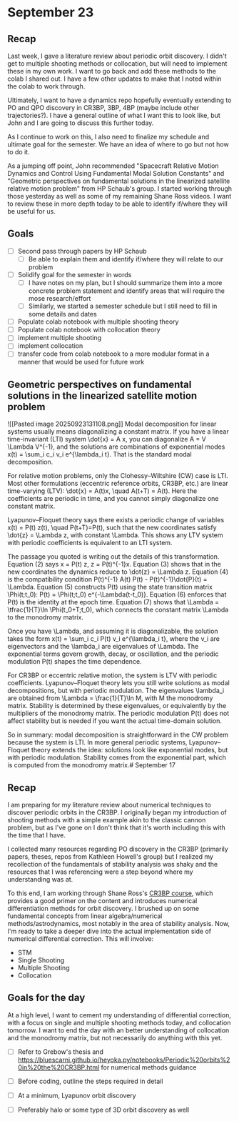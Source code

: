 # September 23
## Recap
Last week, I gave a literature review about periodic orbit discovery. I didn't get to multiple shooting methods or collocation, but will need to implement these in my own work. I want to go back and add these methods to the colab I shared out. I have a few other updates to make that I noted within the colab to work through.

Ultimately, I want to have a dynamics repo hopefully eventually extending to PO and QPO discovery in CR3BP, 3BP, 4BP (maybe include other trajectories?). I have a general outline of what I want this to look like, but John and I are going to discuss this further today.

As I continue to work on this, I also need to finalize my schedule and ultimate goal for the semester. We have an idea of where to go but not how to do it.

As a jumping off point, John recommended "Spacecraft Relative Motion Dynamics and Control Using Fundamental Modal Solution Constants" and "Geometric perspectives on fundamental solutions in the linearized satellite relative motion problem" from HP Schaub's group. I started working through those yesterday as well as some of my remaining Shane Ross videos. I want to review these in more depth today to be able to identify if/where they will be useful for us.

## Goals
- [ ]  Second pass through papers by HP Schaub
	- [ ] Be able to explain them and identify if/where they will relate to our problem
- [ ] Solidify goal for the semester in words
	- [ ] I have notes on my plan, but I should summarize them into a more concrete problem statement and identify areas that will require the mose research/effort
	- [ ] Similarly, we started a semester schedule but I still need to fill in some details and dates
- [ ] Populate colab notebook with multiple shooting theory
- [ ] Populate colab notebook with collocation theory
- [ ] implement multiple shooting
- [ ] implement collocation
- [ ] transfer code from colab notebook to a more modular format in a manner that would be used for future work

## Geometric perspectives on fundamental solutions in the linearized satellite motion problem

![[Pasted image 20250923131108.png]]
Modal decomposition for linear systems usually means diagonalizing a constant matrix. If you have a linear time-invariant (LTI) system
\dot{x} = A x,
you can diagonalize A = V \Lambda V^{-1}, and the solutions are combinations of exponential modes
x(t) = \sum_i c_i v_i e^{\lambda_i t}.
That is the standard modal decomposition.

For relative motion problems, only the Clohessy–Wiltshire (CW) case is LTI. Most other formulations (eccentric reference orbits, CR3BP, etc.) are linear time-varying (LTV):
\dot{x} = A(t)x, \quad A(t+T) = A(t).
Here the coefficients are periodic in time, and you cannot simply diagonalize one constant matrix.

Lyapunov–Floquet theory says there exists a periodic change of variables
x(t) = P(t) z(t), \quad P(t+T)=P(t),
such that the new coordinates satisfy
\dot{z} = \Lambda z,
with constant \Lambda. This shows any LTV system with periodic coefficients is equivalent to an LTI system.

The passage you quoted is writing out the details of this transformation. Equation (2) says x = P(t) z, z = P(t)^{-1}x. Equation (3) shows that in the new coordinates the dynamics reduce to \dot{z} = \Lambda z. Equation (4) is the compatibility condition
P(t)^{-1} A(t) P(t) - P(t)^{-1}\dot{P}(t) = \Lambda.
Equation (5) constructs P(t) using the state transition matrix \Phi(t;t_0):
P(t) = \Phi(t;t_0) e^{-\Lambda(t-t_0)}.
Equation (6) enforces that P(t) is the identity at the epoch time. Equation (7) shows that
\Lambda = \tfrac{1}{T}\ln \Phi(t_0+T;t_0),
which connects the constant matrix \Lambda to the monodromy matrix.

Once you have \Lambda, and assuming it is diagonalizable, the solution takes the form
x(t) = \sum_i c_i P(t) v_i e^{\lambda_i t},
where the v_i are eigenvectors and the \lambda_i are eigenvalues of \Lambda. The exponential terms govern growth, decay, or oscillation, and the periodic modulation P(t) shapes the time dependence.

For CR3BP or eccentric relative motion, the system is LTV with periodic coefficients. Lyapunov–Floquet theory lets you still write solutions as modal decompositions, but with periodic modulation. The eigenvalues \lambda_i are obtained from \Lambda = \frac{1}{T}\ln M, with M the monodromy matrix. Stability is determined by these eigenvalues, or equivalently by the multipliers of the monodromy matrix. The periodic modulation P(t) does not affect stability but is needed if you want the actual time-domain solution.

So in summary: modal decomposition is straightforward in the CW problem because the system is LTI. In more general periodic systems, Lyapunov–Floquet theory extends the idea: solutions look like exponential modes, but with periodic modulation. Stability comes from the exponential part, which is computed from the monodromy matrix.# September 17
## Recap
I am preparing for my literature review about numerical techniques to discover periodic orbits in the CR3BP. I originally began my introduction of shooting methods with a simple example akin to the classic cannon problem, but as I've gone on I don't think that it's worth including this with the time that I have.

I collected many resources regarding PO discovery in the CR3BP (primarily papers, theses, repos from Kathleen Howell's group) but I realized my recollection of the fundamentals of stability analysis was shaky and the resources that I was referencing were a step beyond where my understanding was at.

To this end, I am working through Shane Ross's [CR3BP course](https://www.youtube.com/playlist?list=PLUeHTafWecAXDF9vWi7PuE2ZQQ2hXyYt_), which provides a good primer on the content and introduces numerical differentiation methods for orbit discovery. I brushed up on some fundamental concepts from linear algebra/numerical methods/astrodynamics, most notably in the area of stability analysis. Now, I'm ready to take a deeper dive into the actual implementation side of numerical differential correction. This will involve:
- STM
- Single Shooting
- Multiple Shooting
- Collocation

## Goals for the day
At a high level, I want to cement my understanding of differential correction, with a focus on single and multiple shooting methods today, and collocation tomorrow. I want to end the day with an better understanding of collocation and the monodromy matrix, but not necessarily do anything with this yet.
- [ ] Refer to Grebow's thesis and https://bluescarni.github.io/heyoka.py/notebooks/Periodic%20orbits%20in%20the%20CR3BP.html for numerical methods guidance
- [ ] Before coding, outline the steps required in detail
- [ ] At a minimum, Lyapunov orbit discovery
- [ ] Preferably halo or some type of 3D orbit discovery as well

